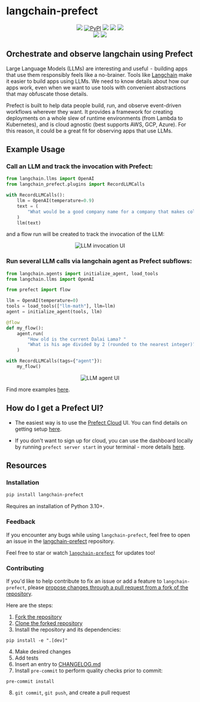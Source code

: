 # langchain-prefect

<p align="center">
    <!--- Insert a cover image here -->
    <!--- <br> -->
    <img src="https://user-images.githubusercontent.com/31014960/224118318-02e49d8e-72e0-4850-93f7-d850c0f06ca1.png">
    <a href="https://pypi.python.org/pypi/langchain-prefect/" alt="PyPI version">
        <img alt="PyPI" src="https://img.shields.io/pypi/v/langchain-prefect?color=0052FF&labelColor=090422"></a>
    <a href="https://github.com/PrefectHQ/langchain-prefect/" alt="Stars">
        <img src="https://img.shields.io/github/stars/PrefectHQ/langchain-prefect?color=0052FF&labelColor=090422" /></a>
    <a href="https://pypistats.org/packages/langchain-prefect/" alt="Downloads">
        <img src="https://img.shields.io/pypi/dm/langchain-prefect?color=0052FF&labelColor=090422" /></a>
    <a href="https://github.com/PrefectHQ/langchain-prefect/pulse" alt="Activity">
        <img src="https://img.shields.io/github/commit-activity/m/PrefectHQ/langchain-prefect?color=0052FF&labelColor=090422" /></a>
    <br>
    <a href="https://prefect-community.slack.com" alt="Slack">
        <img src="https://img.shields.io/badge/slack-join_community-red.svg?color=0052FF&labelColor=090422&logo=slack" /></a>
    <a href="https://discourse.prefect.io/" alt="Discourse">
        <img src="https://img.shields.io/badge/discourse-browse_forum-red.svg?color=0052FF&labelColor=090422&logo=discourse" /></a>
</p>

## Orchestrate and observe langchain using Prefect

Large Language Models (LLMs) are interesting and useful  -  building apps that use them responsibly feels like a no-brainer. Tools like [Langchain](https://github.com/hwchase17/langchain) make it easier to build apps using LLMs. We need to know details about how our apps work, even when we want to use tools with convenient abstractions that may obfuscate those details.

Prefect is built to help data people build, run, and observe event-driven workflows wherever they want. It provides a framework for creating deployments on a whole slew of runtime environments (from Lambda to Kubernetes), and is cloud agnostic (best supports AWS, GCP, Azure). For this reason, it could be a great fit for observing apps that use LLMs.

## Example Usage

### Call an LLM and track the invocation with Prefect:
```python
from langchain.llms import OpenAI
from langchain_prefect.plugins import RecordLLMCalls

with RecordLLMCalls():
    llm = OpenAI(temperature=0.9)
    text = (
        "What would be a good company name for a company that makes colorful socks?"
    )
    llm(text)
```
and a flow run will be created to track the invocation of the LLM:

<p align="center">
    <img src="https://user-images.githubusercontent.com/31014960/224114166-f2c7d5ed-49b6-406e-a384-bd327d4e1fe4.png" alt="LLM invocation UI">
</p>

### Run several LLM calls via langchain agent as Prefect subflows:
```python
from langchain.agents import initialize_agent, load_tools
from langchain.llms import OpenAI

from prefect import flow

llm = OpenAI(temperature=0)
tools = load_tools(["llm-math"], llm=llm)
agent = initialize_agent(tools, llm)

@flow
def my_flow():
    agent.run(
        "How old is the current Dalai Lama? "
        "What is his age divided by 2 (rounded to the nearest integer)?"
    )

with RecordLLMCalls(tags={"agent"}):
    my_flow()
```

<p align="center">
    <img src="https://user-images.githubusercontent.com/31014960/224113843-b91f204b-8085-4739-b483-a45c4f339210.png" alt="LLM agent UI">
</p>

Find more examples [here](examples/).

## How do I get a Prefect UI?
- The easiest way is to use the [Prefect Cloud](https://www.prefect.io/cloud/) UI. You can find details on getting setup [here](https://docs.prefect.io/ui/cloud-quickstart/).

- If you don't want to sign up for cloud, you can use the dashboard locally by running `prefect server start` in your terminal - more details [here](https://docs.prefect.io/ui/overview/#using-the-prefect-ui).


## Resources
### Installation

```bash
pip install langchain-prefect
```

Requires an installation of Python 3.10+.

### Feedback

If you encounter any bugs while using `langchain-prefect`, feel free to open an issue in the [langchain-prefect](https://github.com/PrefectHQ/langchain-prefect) repository.

Feel free to star or watch [`langchain-prefect`](https://github.com/PrefectHQ/langchain-prefect) for updates too!

### Contributing

If you'd like to help contribute to fix an issue or add a feature to `langchain-prefect`, please [propose changes through a pull request from a fork of the repository](https://docs.github.com/en/pull-requests/collaborating-with-pull-requests/proposing-changes-to-your-work-with-pull-requests/creating-a-pull-request-from-a-fork).

Here are the steps:

1. [Fork the repository](https://docs.github.com/en/get-started/quickstart/fork-a-repo#forking-a-repository)
2. [Clone the forked repository](https://docs.github.com/en/get-started/quickstart/fork-a-repo#cloning-your-forked-repository)
3. Install the repository and its dependencies:
```
pip install -e ".[dev]"
```
4. Make desired changes
5. Add tests
6. Insert an entry to [CHANGELOG.md](https://github.com/PrefectHQ/langchain-prefect/blob/main/CHANGELOG.md)
7. Install `pre-commit` to perform quality checks prior to commit:
```
pre-commit install
```
8. `git commit`, `git push`, and create a pull request
